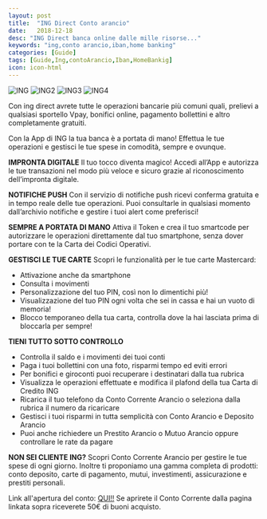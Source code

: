 ```yaml
---
layout: post
title:  "ING Direct Conto arancio"
date:   2018-12-18
desc: "ING Direct banca online dalle mille risorse..."
keywords: "ing,conto arancio,iban,home banking"
categories: [Guide]
tags: [Guide,Ing,contoArancio,Iban,HomeBankig]
icon: icon-html
---
```


![ING](http://lh3.googleusercontent.com/2tWVS386lkCmXPilS3_Fv9AxK_p2yoqZpNetCzSSgeWtL0gBTqe5Qg4G-13_UlcUS0k=w1366-h625-rw)
![ING2](http://lh3.googleusercontent.com/87Q0C1YlmJiPFC13_dGXVzBjk_3OvcWvbsyZfF-puoVAPfbZjhBxPpOCBEAXx_oxVg=w1366-h625-rw)
![ING3](http://lh3.googleusercontent.com/wXlqO9YOng2mu-Lkq4X7Y9R9c3ApV3LGkOhc7iqB7KOg6YuMfeCDN4k5-pMkt5hogh1w=w1366-h625-rw)
![ING4](http://lh3.googleusercontent.com/Z_dlQJloZP4-wM7K4tHrSjPL9F1L15jvSQKyb1hgMOAUq9pg8FWfdpD4JW5Is8yneg=w1366-h625-rw)

Con ing direct avrete tutte le operazioni bancarie più comuni quali, prelievi a qualsiasi sportello Vpay, bonifici online, pagamento bollettini e altro completamente gratuiti.

Con la App di ING la tua banca è a portata di mano! Effettua le tue operazioni e gestisci le tue spese in comodità, sempre e ovunque. 

**IMPRONTA DIGITALE**
Il tuo tocco diventa magico! Accedi all’App e autorizza le tue transazioni nel modo più veloce e sicuro grazie al riconoscimento dell’impronta digitale.

**NOTIFICHE PUSH**
Con il servizio di notifiche push ricevi conferma gratuita e in tempo reale delle tue operazioni. Puoi consultarle in qualsiasi momento dall’archivio notifiche e gestire i tuoi alert come preferisci!

**SEMPRE A PORTATA DI MANO**
Attiva il Token e crea il tuo smartcode per autorizzare le operazioni direttamente dal tuo smartphone, senza dover portare con te la Carta dei Codici Operativi.

**GESTISCI LE TUE CARTE**
Scopri le funzionalità per le tue carte Mastercard:
- Attivazione anche da smartphone
- Consulta i movimenti
- Personalizzazione del tuo PIN, così non lo dimentichi più!
- Visualizzazione del tuo PIN ogni volta che sei in cassa e hai un vuoto di memoria!
- Blocco temporaneo della tua carta, controlla dove la hai lasciata prima di bloccarla per sempre!

**TIENI TUTTO SOTTO CONTROLLO**
- Controlla il saldo e i movimenti dei tuoi conti 
- Paga i tuoi bollettini con una foto, risparmi tempo ed eviti errori
- Per bonifici e giroconti puoi recuperare i destinatari dalla tua rubrica
- Visualizza le operazioni effettuate e modifica il plafond della tua Carta di Credito ING 
- Ricarica il tuo telefono da Conto Corrente Arancio o seleziona dalla rubrica il numero da ricaricare
- Gestisci i tuoi risparmi in tutta semplicità con Conto Arancio e Deposito Arancio
- Puoi anche richiedere un Prestito Arancio o Mutuo Arancio oppure controllare le rate da pagare

**NON SEI CLIENTE ING?**
Scopri Conto Corrente Arancio per gestire le tue spese di ogni giorno. Inoltre ti proponiamo una gamma completa di prodotti: conto deposito, carte di pagamento, mutui, investimenti, assicurazione e prestiti personali. <br>

Link all'apertura del conto: [QUI!!](https://www.ing.it/mgmcode/776DAF)
Se aprirete il Conto Corrente dalla pagina linkata sopra riceverete 50€ di buoni acquisto.
